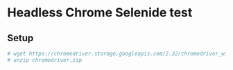 # Headless Chrome Selenide test

## Setup
```bash
# wget https://chromedriver.storage.googleapis.com/2.32/chromedriver_win32.zip -O chromedriver.zip
# unzip chromedriver.zip
```